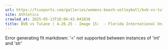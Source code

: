 ```yaml
---
url: https://fiusports.com/galleries/womens-beach-volleyball/bvb-vs-tulane-4-26-25/image-15/358/62879
site: Athletics
crawled_at: 2025-05-13T10:04:43.041030
title: BVB vs Tulane | 4.26.25 - Image 15:  - Florida International University
---
```


Error generating fit markdown: '<' not supported between instances of 'int' and 'str'